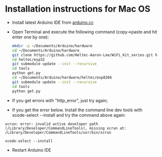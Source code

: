 Installation instructions for Mac OS
=====================================

- Install latest Arduino IDE from [arduino.cc](https://www.arduino.cc/en/Main/Software)
- Open Terminal and execute the following command (copy->paste and hit enter one by one):

  ```bash
  mkdir -p ~/Documents/Arduino/hardware
  cd ~/Documents/Arduino/hardware
  git clone https://github.com/Heltec-Aaron-Lee/WiFi_Kit_series.git heltec
  cd heltec/esp32
  git submodule update --init --recursive
  cd tools
  python get.py
  cd ~/Documents/Arduino/hardware/heltec/esp8266
  git submodule update --init --recursive
  cd tools
  python get.py
  ```
- If you get errors with "http_error", just try again;
- If you get the error below. Install the command line dev tools with xcode-select --install and try the command above again:
  
```xcrun: error: invalid active developer path (/Library/Developer/CommandLineTools), missing xcrun at: /Library/Developer/CommandLineTools/usr/bin/xcrun```

```xcode-select --install```

- Restart Arduino IDE

